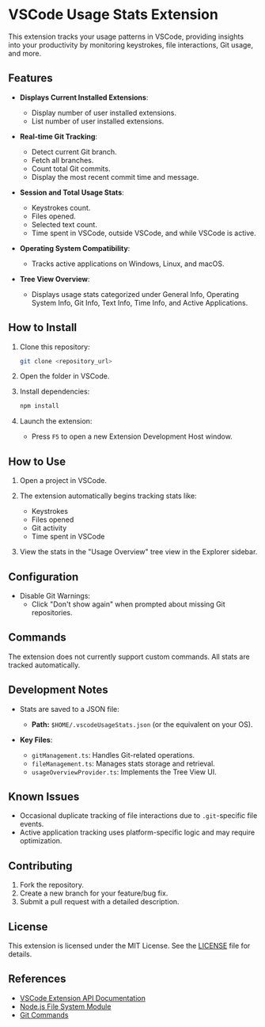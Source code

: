 # VSCode Usage Stats Extension

This extension tracks your usage patterns in VSCode, providing insights into your productivity by monitoring keystrokes, file interactions, Git usage, and more.

## Features

- **Displays Current Installed Extensions**:
  - Display number of user installed extensions.
  - List number of user installed extensions.

- **Real-time Git Tracking**:
  - Detect current Git branch.
  - Fetch all branches.
  - Count total Git commits.
  - Display the most recent commit time and message.

- **Session and Total Usage Stats**:
  - Keystrokes count.
  - Files opened.
  - Selected text count.
  - Time spent in VSCode, outside VSCode, and while VSCode is active.

- **Operating System Compatibility**:
  - Tracks active applications on Windows, Linux, and macOS.

- **Tree View Overview**:
  - Displays usage stats categorized under General Info, Operating System Info, Git Info, Text Info, Time Info, and Active Applications.

## How to Install

1. Clone this repository:
   ```bash
   git clone <repository_url>
   ```

2. Open the folder in VSCode.

3. Install dependencies:
   ```bash
   npm install
   ```

4. Launch the extension:
   - Press `F5` to open a new Extension Development Host window.

## How to Use

1. Open a project in VSCode.
2. The extension automatically begins tracking stats like:
   - Keystrokes
   - Files opened
   - Git activity
   - Time spent in VSCode

3. View the stats in the "Usage Overview" tree view in the Explorer sidebar.

## Configuration

- Disable Git Warnings:
  - Click "Don't show again" when prompted about missing Git repositories.

## Commands

The extension does not currently support custom commands. All stats are tracked automatically.

## Development Notes

- Stats are saved to a JSON file:
  - **Path:** `$HOME/.vscodeUsageStats.json` (or the equivalent on your OS).

- **Key Files**:
  - `gitManagement.ts`: Handles Git-related operations.
  - `fileManagement.ts`: Manages stats storage and retrieval.
  - `usageOverviewProvider.ts`: Implements the Tree View UI.

## Known Issues

- Occasional duplicate tracking of file interactions due to `.git`-specific file events.
- Active application tracking uses platform-specific logic and may require optimization.

## Contributing

1. Fork the repository.
2. Create a new branch for your feature/bug fix.
3. Submit a pull request with a detailed description.

## License

This extension is licensed under the MIT License. See the [LICENSE](LICENSE) file for details.

## References

- [VSCode Extension API Documentation](https://code.visualstudio.com/api)
- [Node.js File System Module](https://nodejs.org/api/fs.html)
- [Git Commands](https://git-scm.com/docs)
